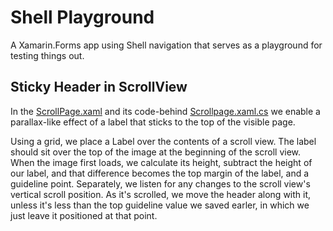 # Shell Playground
A Xamarin.Forms app using Shell navigation that serves as a playground for testing things out.


## Sticky Header in ScrollView

In the [ScrollPage.xaml](https://github.com/NickSpag/ShellPlayground/blob/master/source/ShellPlayground/Views/ScrollPage.xaml) and its code-behind [Scrollpage.xaml.cs](https://github.com/NickSpag/ShellPlayground/blob/master/source/ShellPlayground/Views/ScrollPage.xaml.cs) we enable a parallax-like effect of a label that sticks to the top of the visible page.

Using a grid, we place a Label over the contents of a scroll view. The label should sit over the top of the image at the beginning of the scroll view. When the image first loads, we calculate its height, subtract the height of our label, and that difference becomes the top margin of the label, and a guideline point. Separately, we listen for any changes to the scroll view's vertical scroll position. As it's scrolled, we move the header along with it, unless it's less than the top guideline value we saved earler, in which we just leave it positioned at that point. 